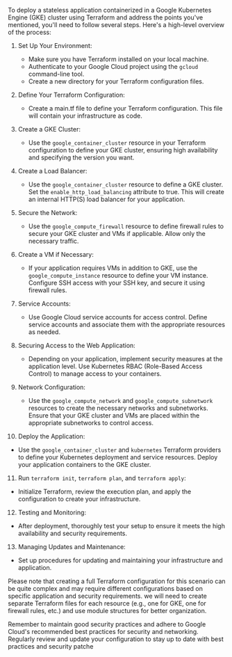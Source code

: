 To deploy a stateless application containerized in a Google Kubernetes Engine (GKE) cluster using Terraform and address the points you've mentioned, you'll need to follow several steps. Here's a high-level overview of the process:

1. Set Up Your Environment:
   - Make sure you have Terraform installed on your local machine.
   - Authenticate to your Google Cloud project using the `gcloud` command-line tool.
   - Create a new directory for your Terraform configuration files.

2. Define Your Terraform Configuration:
   - Create a main.tf file to define your Terraform configuration. This file will contain your infrastructure as code.
   
3. Create a GKE Cluster:
   - Use the `google_container_cluster` resource in your Terraform configuration to define your GKE cluster, ensuring high availability and specifying the version you want.

4. Create a Load Balancer:
   - Use the `google_container_cluster` resource to define a GKE cluster. Set the `enable_http_load_balancing` attribute to true. This will create an internal HTTP(S) load balancer for your application.

5. Secure the Network:
   - Use the `google_compute_firewall` resource to define firewall rules to secure your GKE cluster and VMs if applicable. Allow only the necessary traffic.

6. Create a VM if Necessary:
   - If your application requires VMs in addition to GKE, use the `google_compute_instance` resource to define your VM instance. Configure SSH access with your SSH key, and secure it using firewall rules.

7. Service Accounts:
   - Use Google Cloud service accounts for access control. Define service accounts and associate them with the appropriate resources as needed.

8. Securing Access to the Web Application:
   - Depending on your application, implement security measures at the application level. Use Kubernetes RBAC (Role-Based Access Control) to manage access to your containers.

9. Network Configuration:
   - Use the `google_compute_network` and `google_compute_subnetwork` resources to create the necessary networks and subnetworks. Ensure that your GKE cluster and VMs are placed within the appropriate subnetworks to control access.

10. Deploy the Application:
   - Use the `google_container_cluster` and `kubernetes` Terraform providers to define your Kubernetes deployment and service resources. Deploy your application containers to the GKE cluster.

11. Run `terraform init`, `terraform plan`, and `terraform apply`:
   - Initialize Terraform, review the execution plan, and apply the configuration to create your infrastructure.

12. Testing and Monitoring:
   - After deployment, thoroughly test your setup to ensure it meets the high availability and security requirements.

13. Managing Updates and Maintenance:
   - Set up procedures for updating and maintaining your infrastructure and application.

Please note that creating a full Terraform configuration for this scenario can be quite complex and may require different configurations based on specific application and security requirements. we will need to create separate Terraform files for each resource (e.g., one for GKE, one for firewall rules, etc.) and use module structures for better organization.

Remember to maintain good security practices and adhere to Google Cloud's recommended best practices for security and networking. Regularly review and update your configuration to stay up to date with best practices and security patche
